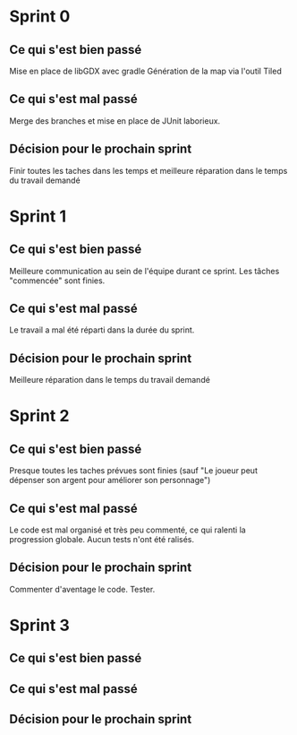 # Sprint 0
## Ce qui s'est bien passé
Mise en place de libGDX avec gradle
Génération de la map via l'outil Tiled

## Ce qui s'est mal passé
Merge des branches et mise en place de JUnit laborieux.

## Décision pour le prochain sprint 
Finir toutes les taches dans les temps et meilleure réparation dans le temps du travail demandé

# Sprint 1
## Ce qui s'est bien passé
Meilleure communication au sein de l'équipe durant ce sprint.
Les tâches "commencée" sont finies.

## Ce qui s'est mal passé
Le travail a mal été réparti dans la durée du sprint.

## Décision pour le prochain sprint 
Meilleure réparation dans le temps du travail demandé

# Sprint 2
## Ce qui s'est bien passé
Presque toutes les taches prévues sont finies (sauf "Le joueur peut dépenser son argent pour améliorer son personnage")

## Ce qui s'est mal passé
Le code est mal organisé et très peu commenté, ce qui ralenti la progression globale.
Aucun tests n'ont été ralisés.

## Décision pour le prochain sprint 
Commenter d'aventage le code.
Tester.

# Sprint 3
## Ce qui s'est bien passé

## Ce qui s'est mal passé

## Décision pour le prochain sprint 
